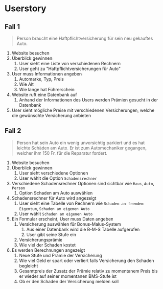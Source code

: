 # Userstory
## Fall 1
>Person braucht eine Haftpflichtversicherung für sein neu gekauftes Auto.
1. Website besuchen
2. Überblick gewinnen
	1. User sieht eine Liste von verschiedenen Rechnern
	2. User geht zu "Haftpflichtversicherungen für Auto"
3. User muss Informationen angeben
	1. Automarke, Typ, Preis
	2. Wie Alt
	3. Wie lange hat Führerschein
4. Website ruft eine Datenbank auf
	1. Anhand der Informationen des Users werden Prämien gesucht in der Datenbank
5. User sieht mögliche Preise mit verschiedenen Versicherungen, welche die gewünschte Versicherung anbieten

## Fall 2
>Person hat sein Auto ein wenig unvorsichtig parkiert und es hat leichte Schäden am Auto. Er ist zum Automechaniker gegangen, welcher ihm 150 Fr. für die Reparatur fordert.
1. Website besuchen
2. Überblick gewinnen
	1. User sieht verschiedene Optionen
	2. User wählt die Option `Schadensrechner`
3. Verschiedene Schadensrechner Optionen sind sichtbar wie `Haus`, `Auto`, `Person`
	1. Option Schaden am Auto auswählen
4. Schadensrechner für Auto wird angezeigt
	1. User sieht eine Tabelle von Rechnern wie `Schaden an fremdem Eigentum`, `Schaden am eigenen Auto`
	2. User wählt `Schaden am eigenen Auto`
5. Ein Formular erscheint, User muss Daten angeben
	1. Versicherung auswählen für Bonus-Malus-System
		1. Aus einer Datenbank wird die B-M-S Tabelle aufgerufen
		2. User gibt seine Stufe ein
	2. Versicherungsprämie
	3. Wie viel der Schaden kostet
6. Es werden Berechnungen angezeigt
	1. Neue Stufe und Prämie der Versicherung
	2. Wie viel Geld er spart oder verliert falls Versicherung den Schaden begleicht
	3. Gesamtpreis der Zusatz der Prämie relativ zu momentanem Preis bis er wieder auf seiner momentanen BMS-Stufe ist
	4. Ob er den Schaden der Versicherung melden soll